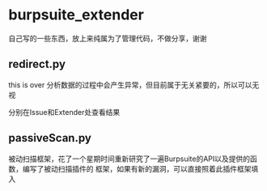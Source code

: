 # burpsuite_extender
自己写的一些东西，放上来纯属为了管理代码，不做分享，谢谢

## redirect.py
this is over
分析数据的过程中会产生异常，但目前属于无关紧要的，所以可以无视

分别在Issue和Extender处查看结果

## passiveScan.py
被动扫描框架，花了一个星期时间重新研究了一遍Burpsuite的API以及提供的函数，编写了被动扫描插件的
框架，如果有新的漏洞，可以直接照着此插件框架填入
